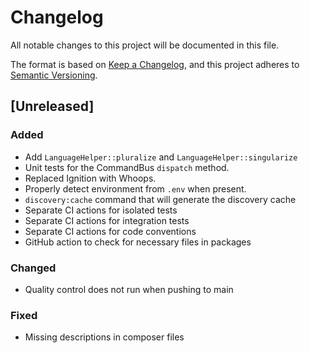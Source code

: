 # Changelog

All notable changes to this project will be documented in this file.

The format is based on [Keep a Changelog](https://keepachangelog.com/en/1.1.0/),
and this project adheres to [Semantic Versioning](https://semver.org/spec/v2.0.0.html).

## [Unreleased]

### Added

- Add `LanguageHelper::pluralize` and `LanguageHelper::singularize`
- Unit tests for the CommandBus `dispatch` method.
- Replaced Ignition with Whoops.
- Properly detect environment from `.env` when present.
- `discovery:cache` command that will generate the discovery cache
- Separate CI actions for isolated tests
- Separate CI actions for integration tests
- Separate CI actions for code conventions
- GitHub action to check for necessary files in packages

### Changed
- Quality control does not run when pushing to main

### Fixed
- Missing descriptions in composer files